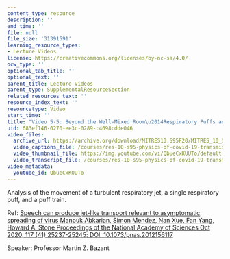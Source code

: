 ```yaml
---
content_type: resource
description: ''
end_time: ''
file: null
file_size: '31391591'
learning_resource_types:
- Lecture Videos
license: https://creativecommons.org/licenses/by-nc-sa/4.0/
ocw_type: ''
optional_tab_title: ''
optional_text: ''
parent_title: Lecture Videos
parent_type: SupplementalResourceSection
related_resources_text: ''
resource_index_text: ''
resourcetype: Video
start_time: ''
title: "Video 5-5: Beyond the Well-Mixed Room\u2014Respiratory Puffs and Jets"
uid: 683ef146-0270-ee3c-0289-c4698cdde046
video_files:
  archive_url: https://archive.org/download/MITRES10.S95F20/MITRES_10_S95F20_0505_300k.mp4
  video_captions_file: /courses/res-10-s95-physics-of-covid-19-transmission-fall-2020/4dac8712bb8e52ec839c0c2b5d9d2b16_QbueCxKUUTo.vtt
  video_thumbnail_file: https://img.youtube.com/vi/QbueCxKUUTo/default.jpg
  video_transcript_file: /courses/res-10-s95-physics-of-covid-19-transmission-fall-2020/afec030213d465eb0ce3dc3969dc3192_QbueCxKUUTo.pdf
video_metadata:
  youtube_id: QbueCxKUUTo
---
```


Analysis of the movement of a turbulent respiratory jet, a single respiratory puff, and a puff train.

Ref: [Speech can produce jet-like transport relevant to asymptomatic spreading of virus Manouk Abkarian, Simon Mendez, Nan Xue, Fan Yang, Howard A. Stone Proceedings of the National Academy of Sciences Oct 2020, 117 (41) 25237-25245; DOI: 10.1073/pnas.2012156117](https://doi.org/10.1073/pnas.2012156117)

Speaker: Professor Martin Z. Bazant

